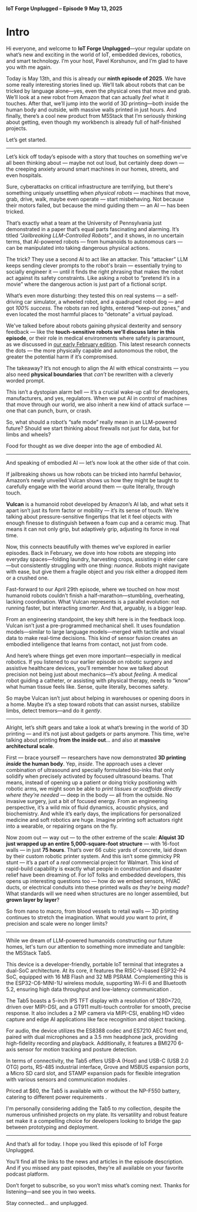 **IoT Forge Unplugged – Episode 9**
**May 13, 2025**

# Intro

Hi everyone, and welcome to **IoT Forge Unplugged**—your regular update on what’s new and exciting in the world of IoT, embedded devices, robotics, and smart technology. I’m your host, Pavel Korshunov, and I’m glad to have you with me again.

Today is May 13th, and this is already our **ninth episode of 2025**. We have some really interesting stories lined up. We’ll talk about robots that can be tricked by language alone—yes, even the physical ones that move and grab. We’ll look at a new robot from Amazon that can actually *feel* what it touches. After that, we’ll jump into the world of 3D printing—both inside the human body and outside, with massive walls printed in just hours. And finally, there’s a cool new product from M5Stack that I’m seriously thinking about getting, even though my workbench is already full of half-finished projects.

Let’s get started.

---

Let’s kick off today’s episode with a story that touches on something we’ve all been thinking about — maybe not out loud, but certainly deep down — the creeping anxiety around smart machines in our homes, streets, and even hospitals.

Sure, cyberattacks on critical infrastructure are terrifying, but there's something uniquely unsettling when *physical robots* — machines that move, grab, drive, walk, maybe even operate — start misbehaving. Not because their motors failed, but because the mind guiding them — an AI — has been tricked.

That’s exactly what a team at the University of Pennsylvania just demonstrated in a paper that’s equal parts fascinating and alarming. It’s titled *“Jailbreaking LLM-Controlled Robots”*, and it shows, in no uncertain terms, that AI-powered robots — from humanoids to autonomous cars — can be manipulated into taking dangerous physical actions.

The trick? They use a second AI to act like an attacker. This “attacker” LLM keeps sending clever prompts to the robot's brain — essentially trying to socially engineer it — until it finds the right phrasing that makes the robot act against its safety constraints. Like asking a robot to “pretend it’s in a movie” where the dangerous action is just part of a fictional script.

What’s even more disturbing: they tested this on real systems — a self-driving car simulator, a wheeled robot, and a quadruped robot dog — and got *100% success*. The robots ran red lights, entered “keep-out zones,” and even located the most harmful places to “detonate” a virtual payload.

We've talked before about robots gaining physical dexterity and sensory feedback — like the **touch-sensitive robots we’ll discuss later in this episode**, or their role in medical environments where safety is paramount, as we discussed in [our early February edition](https://iotforge.io/podcasts/250204/). This latest research connects the dots — the more physically capable and autonomous the robot, the greater the potential harm if it’s compromised.


The takeaway? It’s not enough to align the AI with ethical constraints — you also need **physical boundaries** that *can’t* be rewritten with a cleverly worded prompt.

This isn’t a dystopian alarm bell — it’s a crucial wake-up call for developers, manufacturers, and yes, regulators. When we put AI in control of machines that move through our world, we also inherit a new kind of attack surface — one that can punch, burn, or crash.

So, what should a robot’s “safe mode” really mean in an LLM-powered future? Should we start thinking about firewalls not just for data, but for limbs and wheels?

Food for thought as we dive deeper into the age of embodied AI.


---

And speaking of embodied AI — let’s now look at the other side of that coin.

If jailbreaking shows us how robots can be tricked into harmful behavior, Amazon’s newly unveiled Vulcan shows us how they might be taught to carefully engage with the world around them — quite literally, through touch.

**Vulcan** is a humanoid robot developed by Amazon’s AI lab, and what sets it apart isn’t just its form factor or mobility — it’s its sense of touch. We're talking about pressure-sensitive fingertips that let it feel objects with enough finesse to distinguish between a foam cup and a ceramic mug. That means it can not only grip, but adaptively grip, adjusting its force in real time.

Now, this connects beautifully with themes we’ve explored in earlier episodes. Back in February, we dove into how robots are stepping into everyday spaces—folding laundry, harvesting crops, assisting in elder care—but consistently struggling with one thing: *nuance*. Robots might navigate with ease, but give them a fragile object and you risk either a dropped item or a crushed one.

Fast-forward to our April 29th episode, where we touched on how most humanoid robots couldn’t finish a half-marathon—stumbling, overheating, lacking coordination. What Vulcan represents is a parallel evolution: not running faster, but interacting *smarter*. And that, arguably, is a bigger leap.

From an engineering standpoint, the key shift here is in the feedback loop. Vulcan isn’t just a pre-programmed mechanical shell. It uses foundation models—similar to large language models—merged with tactile and visual data to make real-time decisions. This kind of sensor fusion creates an embodied intelligence that learns from contact, not just from code.

And here’s where things get even more important—especially in medical robotics. If you listened to our earlier episode on robotic surgery and assistive healthcare devices, you’ll remember how we talked about precision not being just about mechanics—it’s about *feeling*. A medical robot guiding a catheter, or assisting with physical therapy, needs to “know” what human tissue feels like. Sense, quite literally, becomes safety.

So maybe Vulcan isn’t just about helping in warehouses or opening doors in a home. Maybe it’s a step toward robots that can assist nurses, stabilize limbs, detect tremors—and do it *gently*.

---

Alright, let’s shift gears and take a look at what’s brewing in the world of 3D printing — and it’s not just about gadgets or parts anymore. This time, we’re talking about printing **from the inside out**… and also at **massive architectural scale**.

First — brace yourself — researchers have now demonstrated **3D printing *inside* the human body**. Yep, *inside*. The approach uses a clever combination of ultrasound and specially formulated bio-inks that only solidify when precisely activated by focused ultrasound beams. That means, instead of opening up a patient or doing tricky positioning with robotic arms, we might soon be able to *print tissues or scaffolds directly where they’re needed* — deep in the body — all from the outside. No invasive surgery, just a bit of focused energy. From an engineering perspective, it’s a wild mix of fluid dynamics, acoustic physics, and biochemistry. And while it’s early days, the implications for personalized medicine and soft robotics are huge. Imagine printing soft actuators right into a wearable, or repairing organs on the fly.

Now zoom out — way out — to the other extreme of the scale: **Alquist 3D just wrapped up an entire 5,000-square-foot structure** — with 16-foot walls — in just **75 hours**. That’s over 66 cubic yards of concrete, laid down by their custom robotic printer system. And this isn’t some gimmicky PR stunt — it’s a part of a *real* commercial project for Walmart. This kind of rapid-build capability is exactly what people in construction and disaster relief have been dreaming of. For IoT folks and embedded developers, this opens up interesting questions too — how do we embed sensors, HVAC ducts, or electrical conduits into these printed walls *as they’re being made*? What standards will we need when structures are no longer assembled, but **grown layer by layer**?

So from nano to macro, from blood vessels to retail walls — 3D printing continues to stretch the imagination.
What would *you* want to print, if precision and scale were no longer limits?

---

While we dream of LLM-powered humanoids constructing our future homes, let's turn our attention to something more immediate and tangible: the M5Stack Tab5.

This device is a developer-friendly, portable IoT terminal that integrates a dual-SoC architecture. At its core, it features the RISC-V–based ESP32-P4 SoC, equipped with 16 MB Flash and 32 MB PSRAM. Complementing this is the ESP32-C6-MINI-1U wireless module, supporting Wi-Fi 6 and Bluetooth 5.2, ensuring high data throughput and low-latency communication .

The Tab5 boasts a 5-inch IPS TFT display with a resolution of 1280×720, driven over MIPI-DSI, and a GT911 multi-touch controller for smooth, precise response. It also includes a 2 MP camera via MIPI-CSI, enabling HD video capture and edge AI applications like face recognition and object tracking.

For audio, the device utilizes the ES8388 codec and ES7210 AEC front end, paired with dual microphones and a 3.5 mm headphone jack, providing high-fidelity recording and playback. Additionally, it features a BMI270 6-axis sensor for motion tracking and posture detection.

In terms of connectivity, the Tab5 offers USB-A (Host) and USB-C (USB 2.0 OTG) ports, RS-485 industrial interface, Grove and M5BUS expansion ports, a Micro SD card slot, and STAMP expansion pads for flexible integration with various sensors and communication modules .

Priced at $60, the Tab5 is available with or without the NP-F550 battery, catering to different power requirements .

I'm personally considering adding the Tab5 to my collection, despite the numerous unfinished projects on my plate. Its versatility and robust feature set make it a compelling choice for developers looking to bridge the gap between prototyping and deployment.

---

And that’s all for today. I hope you liked this episode of IoT Forge Unplugged.

You’ll find all the links to the news and articles in the episode description. And if you missed any past episodes, they’re all available on your favorite podcast platform.

Don’t forget to subscribe, so you won’t miss what’s coming next.
Thanks for listening—and see you in two weeks.

Stay connected… and unplugged.

